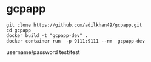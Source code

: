 # gcpapp
```
git clone https://github.com/adilkhan49/gcpapp.git
cd gcpapp
docker build -t "gcpapp-dev" .
docker container run  -p 9111:9111 --rm  gcpapp-dev
```
username/password test/test
